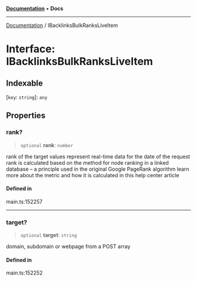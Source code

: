 [**Documentation**](../README.md) • **Docs**

***

[Documentation](../globals.md) / IBacklinksBulkRanksLiveItem

# Interface: IBacklinksBulkRanksLiveItem

## Indexable

 \[`key`: `string`\]: `any`

## Properties

### rank?

> `optional` **rank**: `number`

rank of the target
values represent real-time data for the date of the request
rank is calculated based on the method for node ranking in a linked database – a principle used in the original Google PageRank algorithm
learn more about the metric and how it is calculated in this help center article

#### Defined in

main.ts:152257

***

### target?

> `optional` **target**: `string`

domain, subdomain or webpage from a POST array

#### Defined in

main.ts:152252
